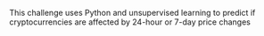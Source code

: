 This challenge uses Python and unsupervised learning to predict if cryptocurrencies are affected by 24-hour or 7-day price changes
